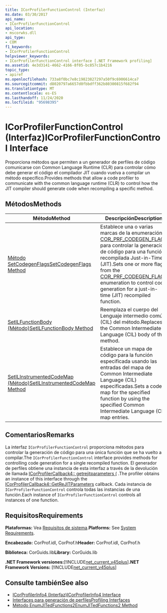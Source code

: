 ```yaml
---
title: ICorProfilerFunctionControl (Interfaz)
ms.date: 03/30/2017
api_name:
- ICorProfilerFunctionControl
api_location:
- mscorwks.dll
api_type:
- COM
f1_keywords:
- ICorProfilerFunctionControl
helpviewer_keywords:
- ICorProfilerFunctionControl interface [.NET Framework profiling]
ms.assetid: 4e3d3141-4662-4166-8f05-bc857c1b4216
topic_type:
- apiref
ms.openlocfilehash: 733a8f0bc7e8c19823827297a50f9c6906614ca7
ms.sourcegitcommit: d8020797a6657d0fbbdff362b80300815f682f94
ms.translationtype: MT
ms.contentlocale: es-ES
ms.lasthandoff: 11/24/2020
ms.locfileid: "95698395"
---
```

# <a name="icorprofilerfunctioncontrol-interface"></a><span data-ttu-id="6e564-102">ICorProfilerFunctionControl (Interfaz)</span><span class="sxs-lookup"><span data-stu-id="6e564-102">ICorProfilerFunctionControl Interface</span></span>

<span data-ttu-id="6e564-103">Proporciona métodos que permiten a un generador de perfiles de código comunicarse con Common Language Runtime (CLR) para controlar cómo debe generar el código el compilador JIT cuando vuelva a compilar un método específico.</span><span class="sxs-lookup"><span data-stu-id="6e564-103">Provides methods that allow a code profiler to communicate with the common language runtime (CLR) to control how the JIT compiler should generate code when recompiling a specific method.</span></span>  
  
## <a name="methods"></a><span data-ttu-id="6e564-104">Métodos</span><span class="sxs-lookup"><span data-stu-id="6e564-104">Methods</span></span>  
  
|<span data-ttu-id="6e564-105">Método</span><span class="sxs-lookup"><span data-stu-id="6e564-105">Method</span></span>|<span data-ttu-id="6e564-106">Descripción</span><span class="sxs-lookup"><span data-stu-id="6e564-106">Description</span></span>|  
|------------|-----------------|  
|[<span data-ttu-id="6e564-107">Método SetCodegenFlags</span><span class="sxs-lookup"><span data-stu-id="6e564-107">SetCodegenFlags Method</span></span>](icorprofilerfunctioncontrol-setcodegenflags-method.md)|<span data-ttu-id="6e564-108">Establece una o varias marcas de la enumeración [COR_PRF_CODEGEN_FLAGS](cor-prf-codegen-flags-enumeration.md) para controlar la generación de código para una función recompilada Just-in-Time (JIT).</span><span class="sxs-lookup"><span data-stu-id="6e564-108">Sets one or more flags from the [COR_PRF_CODEGEN_FLAGS](cor-prf-codegen-flags-enumeration.md) enumeration to control code generation for a just-in-time (JIT) recompiled function.</span></span>|  
|[<span data-ttu-id="6e564-109">SetILFunctionBody (Método)</span><span class="sxs-lookup"><span data-stu-id="6e564-109">SetILFunctionBody Method</span></span>](icorprofilerfunctioncontrol-setilfunctionbody-method.md)|<span data-ttu-id="6e564-110">Reemplaza el cuerpo del Lenguaje intermedio común (CIL) del método.</span><span class="sxs-lookup"><span data-stu-id="6e564-110">Replaces the Common Intermediate Language (CIL) body of the method.</span></span>|  
|[<span data-ttu-id="6e564-111">SetILInstrumentedCodeMap (Método)</span><span class="sxs-lookup"><span data-stu-id="6e564-111">SetILInstrumentedCodeMap Method</span></span>](icorprofilerfunctioncontrol-setilinstrumentedcodemap-method.md)|<span data-ttu-id="6e564-112">Establece un mapa de código para la función especificada usando las entradas del mapa de Common Intermediate Language (CIL) especificadas.</span><span class="sxs-lookup"><span data-stu-id="6e564-112">Sets a code map for the specified function by using the specified Common Intermediate Language (CIL) map entries.</span></span>|  
  
## <a name="remarks"></a><span data-ttu-id="6e564-113">Comentarios</span><span class="sxs-lookup"><span data-stu-id="6e564-113">Remarks</span></span>  

 <span data-ttu-id="6e564-114">La interfaz `ICorProfilerFunctionControl` proporciona métodos para controlar la generación de código para una única función que se ha vuelto a compilar.</span><span class="sxs-lookup"><span data-stu-id="6e564-114">The `ICorProfilerFunctionControl` interface provides methods for controlling code generation for a single recompiled function.</span></span> <span data-ttu-id="6e564-115">El generador de perfiles obtiene una instancia de esta interfaz a través de la devolución de llamada [ICorProfilerCallback4:: getrejitparameters (](icorprofilercallback4-getrejitparameters-method.md) .</span><span class="sxs-lookup"><span data-stu-id="6e564-115">The profiler obtains an instance of this interface through the [ICorProfilerCallback4::GetReJITParameters](icorprofilercallback4-getrejitparameters-method.md) callback.</span></span> <span data-ttu-id="6e564-116">Cada instancia de `ICorProfilerFunctionControl` controla todas las instancias de una función.</span><span class="sxs-lookup"><span data-stu-id="6e564-116">Each instance of `ICorProfilerFunctionControl` controls all instances of one function.</span></span>  
  
## <a name="requirements"></a><span data-ttu-id="6e564-117">Requisitos</span><span class="sxs-lookup"><span data-stu-id="6e564-117">Requirements</span></span>  

 <span data-ttu-id="6e564-118">**Plataformas:** Vea [Requisitos de sistema](../../get-started/system-requirements.md).</span><span class="sxs-lookup"><span data-stu-id="6e564-118">**Platforms:** See [System Requirements](../../get-started/system-requirements.md).</span></span>  
  
 <span data-ttu-id="6e564-119">**Encabezado:** CorProf.idl, CorProf.h</span><span class="sxs-lookup"><span data-stu-id="6e564-119">**Header:** CorProf.idl, CorProf.h</span></span>  
  
 <span data-ttu-id="6e564-120">**Biblioteca:** CorGuids.lib</span><span class="sxs-lookup"><span data-stu-id="6e564-120">**Library:** CorGuids.lib</span></span>  
  
 <span data-ttu-id="6e564-121">**.NET Framework versiones:**[!INCLUDE[net_current_v45plus](../../../../includes/net-current-v45plus-md.md)]</span><span class="sxs-lookup"><span data-stu-id="6e564-121">**.NET Framework Versions:** [!INCLUDE[net_current_v45plus](../../../../includes/net-current-v45plus-md.md)]</span></span>  
  
## <a name="see-also"></a><span data-ttu-id="6e564-122">Consulte también</span><span class="sxs-lookup"><span data-stu-id="6e564-122">See also</span></span>

- [<span data-ttu-id="6e564-123">ICorProfilerInfo4 (Interfaz)</span><span class="sxs-lookup"><span data-stu-id="6e564-123">ICorProfilerInfo4 Interface</span></span>](icorprofilerinfo4-interface.md)
- [<span data-ttu-id="6e564-124">Interfaces para generación de perfiles</span><span class="sxs-lookup"><span data-stu-id="6e564-124">Profiling Interfaces</span></span>](profiling-interfaces.md)
- [<span data-ttu-id="6e564-125">Método EnumJITedFunctions2</span><span class="sxs-lookup"><span data-stu-id="6e564-125">EnumJITedFunctions2 Method</span></span>](icorprofilerinfo4-enumjitedfunctions2-method.md)
